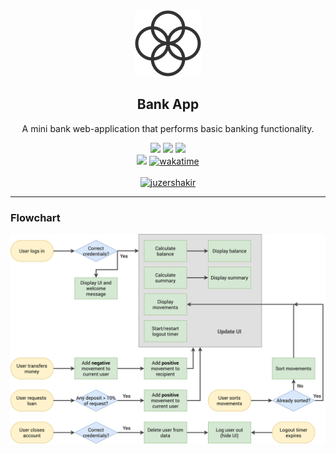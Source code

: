 <div align="center">
  <img src="assets/logo.png" />
  <h2>Bank App</h2>
  <p>A mini bank web-application that performs basic banking functionality.</p>
</div>

<div align="center">

  <!-- HTML -->
  <img src="https://img.shields.io/badge/html5-%23E34F26.svg?style=for-the-badge&logo=html5&logoColor=white">

  <!-- CSS -->
  <img src="https://img.shields.io/badge/css3-%231572B6.svg?style=for-the-badge&logo=css3&logoColor=white">

  <!-- JAVASCRIPT -->
  <img src="https://img.shields.io/badge/javascript-%23323330.svg?style=for-the-badge&logo=javascript&logoColor=%23F7DF1E">

  <!-- MORE BADGES visit https://github.com/Ileriayo/markdown-badges -->

</div>

<div align="center">
  <!-- REPO VIEWS -->
  <img src="https://visitor-badge.glitch.me/badge?page_id=juzershakir.mini_bank_app&left_color=black&right_color=green&style=for-the-badge&logo=Github"/>
  <!-- WAKATIME -->
    <a href="https://wakatime.com/badge/user/ccef187f-4308-4666-920d-d0a9a07d713a/project/124d824e-9ef8-4d90-bb7d-bd6631bdf192"><img src="https://wakatime.com/badge/user/ccef187f-4308-4666-920d-d0a9a07d713a/project/124d824e-9ef8-4d90-bb7d-bd6631bdf192.svg" alt="wakatime"></a>
</div>

<br>

<div align="center">
  <!-- BUY ME COFFEE -->
  <a href="https://www.buymeacoffee.com/juzershakir"> <img src="https://cdn.buymeacoffee.com/buttons/v2/default-yellow.png" height="50" width="210" alt="juzershakir" /></a>
</div>

---

### Flowchart

<img src="assets/flowchart.png">
